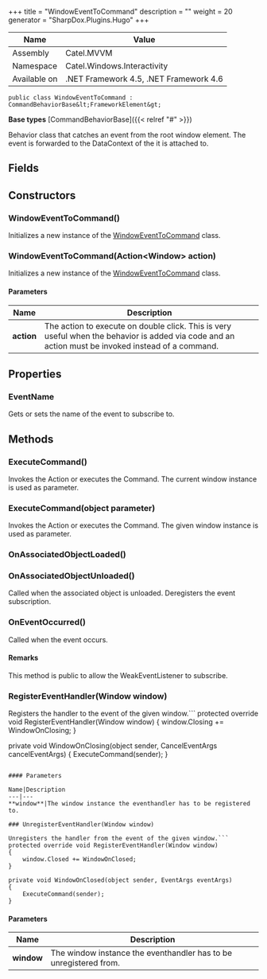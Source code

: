 

+++
title = "WindowEventToCommand" 
description = ""
weight = 20
generator = "SharpDox.Plugins.Hugo"
+++

Name|Value
---|---
Assembly|Catel.MVVM
Namespace|Catel.Windows.Interactivity
Available on|.NET Framework 4.5, .NET Framework 4.6

```
public class WindowEventToCommand : CommandBehaviorBase&lt;FrameworkElement&gt;
```

**Base types**
[CommandBehaviorBase]({{&lt; relref "#" &gt;}})

Behavior class that catches an event from the root window element. The event is forwarded to the DataContext of the it is attached to.

## Fields

## Constructors

### WindowEventToCommand()

Initializes a new instance of the [WindowEventToCommand](#) class.

### WindowEventToCommand(Action&lt;Window&gt; action)

Initializes a new instance of the [WindowEventToCommand](#) class.

#### Parameters

Name|Description
---|---
**action**|The action to execute on double click. This is very useful when the behavior is added via code and an action must be invoked instead of a command.

## Properties

### EventName

Gets or sets the name of the event to subscribe to.

## Methods

### ExecuteCommand()

Invokes the Action or executes the Command. The current window instance is used as parameter.

### ExecuteCommand(object parameter)

Invokes the Action or executes the Command. The given window instance is used as parameter.

### OnAssociatedObjectLoaded()

### OnAssociatedObjectUnloaded()

Called when the associated object is unloaded. Deregisters the event subscription.

### OnEventOccurred()

Called when the event occurs.

#### Remarks

This method is public to allow the WeakEventListener to subscribe.

### RegisterEventHandler(Window window)

Registers the handler to the event of the given window.```
protected override void RegisterEventHandler(Window window)
{
    window.Closing += WindowOnClosing;
}

private void WindowOnClosing(object sender, CancelEventArgs cancelEventArgs)
{
    ExecuteCommand(sender);
}

```

#### Parameters

Name|Description
---|---
**window**|The window instance the eventhandler has to be registered to.

### UnregisterEventHandler(Window window)

Unregisters the handler from the event of the given window.```
protected override void RegisterEventHandler(Window window)
{
    window.Closed += WindowOnClosed;
}

private void WindowOnClosed(object sender, EventArgs eventArgs)
{
    ExecuteCommand(sender);
}

```

#### Parameters

Name|Description
---|---
**window**|The window instance the eventhandler has to be unregistered from.


